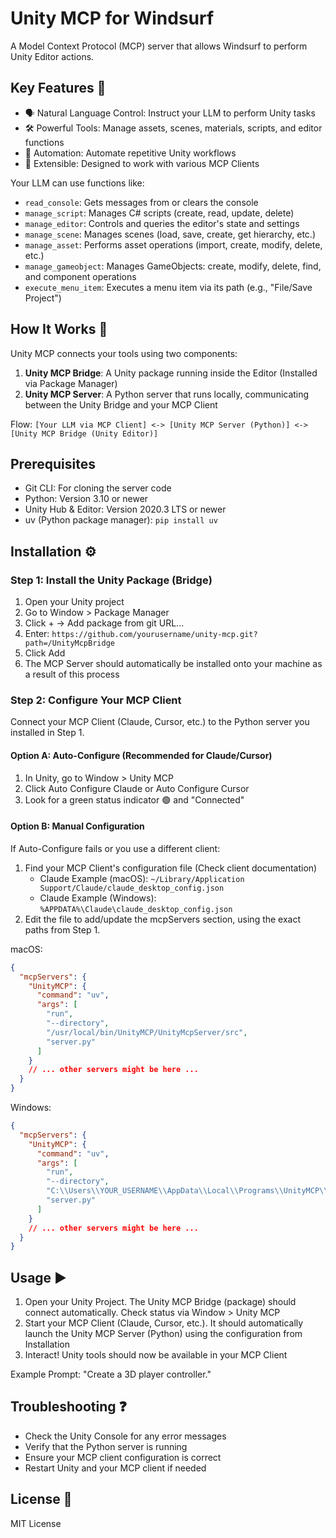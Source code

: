 # Unity MCP for Windsurf

A Model Context Protocol (MCP) server that allows Windsurf to perform Unity Editor actions.

## Key Features 🚀
- 🗣️ Natural Language Control: Instruct your LLM to perform Unity tasks
- 🛠️ Powerful Tools: Manage assets, scenes, materials, scripts, and editor functions
- 🤖 Automation: Automate repetitive Unity workflows
- 🧩 Extensible: Designed to work with various MCP Clients

Your LLM can use functions like:
- `read_console`: Gets messages from or clears the console
- `manage_script`: Manages C# scripts (create, read, update, delete)
- `manage_editor`: Controls and queries the editor's state and settings
- `manage_scene`: Manages scenes (load, save, create, get hierarchy, etc.)
- `manage_asset`: Performs asset operations (import, create, modify, delete, etc.)
- `manage_gameobject`: Manages GameObjects: create, modify, delete, find, and component operations
- `execute_menu_item`: Executes a menu item via its path (e.g., "File/Save Project")

## How It Works 🤔
Unity MCP connects your tools using two components:
1. **Unity MCP Bridge**: A Unity package running inside the Editor (Installed via Package Manager)
2. **Unity MCP Server**: A Python server that runs locally, communicating between the Unity Bridge and your MCP Client

Flow: `[Your LLM via MCP Client] <-> [Unity MCP Server (Python)] <-> [Unity MCP Bridge (Unity Editor)]`

## Prerequisites
- Git CLI: For cloning the server code
- Python: Version 3.10 or newer
- Unity Hub & Editor: Version 2020.3 LTS or newer
- uv (Python package manager): `pip install uv`

## Installation ⚙️

### Step 1: Install the Unity Package (Bridge)
1. Open your Unity project
2. Go to Window > Package Manager
3. Click + -> Add package from git URL...
4. Enter: `https://github.com/yourusername/unity-mcp.git?path=/UnityMcpBridge`
5. Click Add
6. The MCP Server should automatically be installed onto your machine as a result of this process

### Step 2: Configure Your MCP Client
Connect your MCP Client (Claude, Cursor, etc.) to the Python server you installed in Step 1.

#### Option A: Auto-Configure (Recommended for Claude/Cursor)
1. In Unity, go to Window > Unity MCP
2. Click Auto Configure Claude or Auto Configure Cursor
3. Look for a green status indicator 🟢 and "Connected"

#### Option B: Manual Configuration
If Auto-Configure fails or you use a different client:
1. Find your MCP Client's configuration file (Check client documentation)
   - Claude Example (macOS): `~/Library/Application Support/Claude/claude_desktop_config.json`
   - Claude Example (Windows): `%APPDATA%\Claude\claude_desktop_config.json`
2. Edit the file to add/update the mcpServers section, using the exact paths from Step 1.

macOS:
```json
{
  "mcpServers": {
    "UnityMCP": {
      "command": "uv",
      "args": [
        "run",
        "--directory",
        "/usr/local/bin/UnityMCP/UnityMcpServer/src",
        "server.py"
      ]
    }
    // ... other servers might be here ...
  }
}
```

Windows:
```json
{
  "mcpServers": {
    "UnityMCP": {
      "command": "uv",
      "args": [
        "run",
        "--directory",
        "C:\\Users\\YOUR_USERNAME\\AppData\\Local\\Programs\\UnityMCP\\UnityMcpServer\\src",
        "server.py"
      ]
    }
    // ... other servers might be here ...
  }
}
```

## Usage ▶️
1. Open your Unity Project. The Unity MCP Bridge (package) should connect automatically. Check status via Window > Unity MCP
2. Start your MCP Client (Claude, Cursor, etc.). It should automatically launch the Unity MCP Server (Python) using the configuration from Installation
3. Interact! Unity tools should now be available in your MCP Client

Example Prompt: "Create a 3D player controller."

## Troubleshooting ❓
- Check the Unity Console for any error messages
- Verify that the Python server is running
- Ensure your MCP client configuration is correct
- Restart Unity and your MCP client if needed

## License 📜
MIT License
